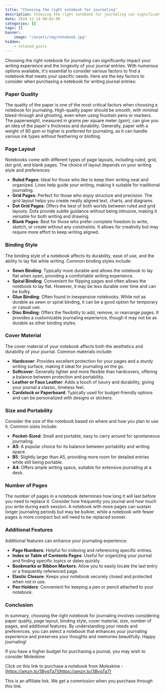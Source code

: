 ```yaml
---
title: "Choosing the right notebook for journaling"
description: Choosing the right notebook for journaling can significantly impact your writing experience and the longevity of your journal entries. With numerous options available, it's essential to consider various factors to find a notebook that meets your specific needs. Here are the key factors to consider when purchasing a notebook for writing journal entries.
date: 2024-12-14 00:02:00
categories: []
tags: []
banner:
    image: "/assets/img/notebook.jpg"
hidden:
    - related_posts
---
```


Choosing the right notebook for journaling can significantly impact your writing experience and the longevity of your journal entries. With numerous options available, it's essential to consider various factors to find a notebook that meets your specific needs. Here are the key factors to consider when purchasing a notebook for writing journal entries:

### Paper Quality

The quality of the paper is one of the most critical factors when choosing a notebook for journaling. High-quality paper should be smooth, with minimal bleed-through and ghosting, even when using fountain pens or markers. The paperweight, measured in grams per square meter (gsm), can give you an idea of the paper's thickness and durability. Generally, paper with a weight of 80 gsm or higher is preferred for journaling, as it can handle various ink types without feathering or blotting.

### Page Layout

Notebooks come with different types of page layouts, including ruled, grid, dot grid, and blank pages. The choice of layout depends on your writing style and preferences:

*   **Ruled Pages**: Ideal for those who like to keep their writing neat and organized. Lines help guide your writing, making it suitable for traditional journaling.
*   **Grid Pages**: Perfect for those who enjoy structure and precision. The grid layout helps you create neatly aligned text, charts, and diagrams.
*   **Dot Grid Pages**: Offers the best of both worlds between ruled and grid layouts. Dots provide subtle guidance without being intrusive, making it versatile for both writing and drawing.
*   **Blank Pages**: Best for those who prefer complete freedom to write, sketch, or create without any constraints. It allows for creativity but may require more effort to keep writing aligned.

### Binding Style

The binding style of a notebook affects its durability, ease of use, and the ability to lay flat while writing. Common binding styles include:

*   **Sewn Binding**: Typically more durable and allows the notebook to lay flat when open, providing a comfortable writing experience.
*   **Spiral Binding**: Convenient for flipping pages and often allows the notebook to lay flat. However, it may be less durable over time and can be bulky.
*   **Glue Binding**: Often found in inexpensive notebooks. While not as durable as sewn or spiral binding, it can be a good option for temporary or casual use.
*   **Disc Binding**: Offers the flexibility to add, remove, or rearrange pages. It provides a customizable journaling experience, though it may not be as durable as other binding styles.

### Cover Material

The cover material of your notebook affects both the aesthetics and durability of your journal. Common materials include:

*   **Hardcover**: Provides excellent protection for your pages and a sturdy writing surface, making it ideal for journaling on the go.
*   **Softcover**: Generally lighter and more flexible than hardcovers, offering a balance between protection and portability.
*   **Leather or Faux Leather**: Adds a touch of luxury and durability, giving your journal a classic, timeless feel.
*   **Cardstock or Paperboard**: Typically used for budget-friendly options and can be personalized with designs or stickers.

### Size and Portability

Consider the size of the notebook based on where and how you plan to use it. Common sizes include:

*   **Pocket-Sized**: Small and portable, easy to carry around for spontaneous journaling.
*   **A5**: A popular choice for its balance between portability and writing space.
*   **B5**: Slightly larger than A5, providing more room for detailed entries while still being portable.
*   **A4**: Offers ample writing space, suitable for extensive journaling at a desk.

### Number of Pages

The number of pages in a notebook determines how long it will last before you need to replace it. Consider how frequently you journal and how much you write during each session. A notebook with more pages can sustain longer journaling periods but may be bulkier, while a notebook with fewer pages is more compact but will need to be replaced sooner.

### Additional Features

Additional features can enhance your journaling experience:

*   **Page Numbers**: Helpful for indexing and referencing specific entries.
*   **Index or Table of Contents Pages**: Useful for organizing your journal and finding specific topics or dates quickly.
*   **Bookmarks or Ribbon Markers**: Allow you to easily locate the last entry or a frequently referenced page.
*   **Elastic Closure**: Keeps your notebook securely closed and protected when not in use.
*   **Pen Holders**: Convenient for keeping a pen or pencil attached to your notebook.

### Conclusion

In summary, choosing the right notebook for journaling involves considering paper quality, page layout, binding style, cover material, size, number of pages, and additional features. By understanding your needs and preferences, you can select a notebook that enhances your journaling experience and preserves your thoughts and memories beautifully. Happy journaling!

If you have a higher budget for purchasing a journal, you may wish to consider Moleskine

Click on this link to purchase a notebook from Moleskine - [https://amzn.to/3ByqTa7](https://amzn.to/3ByqTa7)

This is an affiliate link. We get a commission when you purchase through this link.